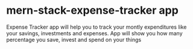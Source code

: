 # mern-stack-expense-tracker app


Expense Tracker app will help you to track your montly expenditures like your savings, investments and expenses. 
App will show you how many percentage you save, invest and spend on your things



